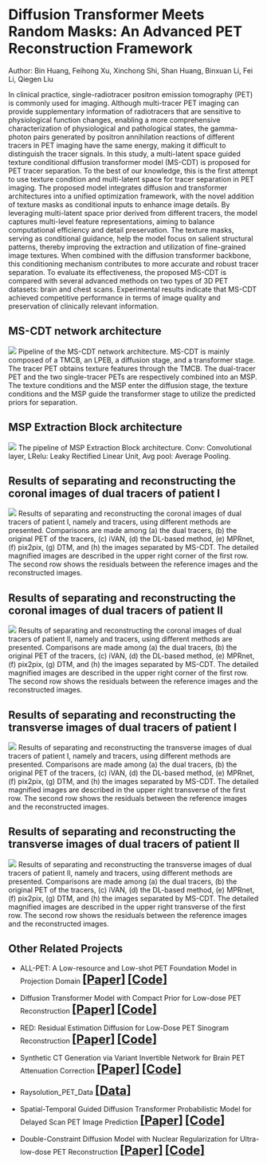 # Diffusion Transformer Meets Random Masks: An Advanced PET Reconstruction Framework

Author: Bin Huang, Feihong Xu, Xinchong Shi, Shan Huang, Binxuan Li, Fei Li, Qiegen Liu

In clinical practice, single-radiotracer positron emission tomography (PET) is commonly used for imaging. Although multi-tracer PET imaging can provide supplementary information of radiotracers that are sensitive to physiological function changes, enabling a more comprehensive characterization of physiological and pathological states, the gamma-photon pairs generated by positron annihilation reactions of different tracers in PET imaging have the same energy, making it difficult to distinguish the tracer signals. In this study, a multi-latent space guided texture conditional diffusion transformer model (MS-CDT) is proposed for PET tracer separation. To the best of our knowledge, this is the first attempt to use texture condition and multi-latent space for tracer separation in PET imaging. The proposed model integrates diffusion and transformer architectures into a unified optimization framework, with the novel addition of texture masks as conditional inputs to enhance image details. By leveraging multi-latent space prior derived from different tracers, the model captures multi-level feature representations, aiming to balance computational efficiency and detail preservation. The texture masks, serving as conditional guidance, help the model focus on salient structural patterns, thereby improving the extraction and utilization of fine-grained image textures. When combined with the diffusion transformer backbone, this conditioning mechanism contributes to more accurate and robust tracer separation. To evaluate its effectiveness, the proposed MS-CDT is compared with several advanced methods on two types of 3D PET datasets: brain and chest scans. Experimental results indicate that MS-CDT achieved competitive performance in terms of image quality and preservation of clinically relevant information. 

## MS-CDT network architecture
![](https://github.com/yqx7150/MS-CDT/blob/main/MS-CDT_data/figs/MS-CDT%20network%20architecture.png)
Pipeline of the MS-CDT network architecture. MS-CDT is mainly composed of a TMCB, an LPEB, a diffusion stage, and a transformer stage. The tracer PET obtains texture features through the TMCB. The dual-tracer PET and the two single-tracer PETs are respectively combined into an MSP. The texture conditions and the MSP enter the diffusion stage, the texture conditions and the MSP guide the transformer stage to utilize the predicted priors for separation.

## MSP Extraction Block architecture
![](https://github.com/yqx7150/MS-CDT/blob/main/MS-CDT_data/figs/MSP%20Extraction%20Block%20architecture.png)
The pipeline of MSP Extraction Block architecture. Conv: Convolutional layer, LRelu: Leaky Rectified Linear Unit, Avg pool: Average Pooling.

## Results of separating and reconstructing the coronal images of dual tracers of patient I
![](https://github.com/yqx7150/MS-CDT/blob/main/MS-CDT_data/figs/Results%20of%20separating%20and%20reconstructing%20the%20coronal%20images%20of%20dual%20tracers%20of%20patient%20I.png)
Results of separating and reconstructing the coronal images of dual tracers of patient I, namely  and  tracers, using different methods are presented. Comparisons are made among (a) the dual tracers, (b) the original PET of the tracers, (c) iVAN, (d) the DL-based method, (e) MPRnet, (f) pix2pix, (g) DTM, and (h) the images separated by MS-CDT. The detailed magnified images are described in the upper right corner of the first row. The second row shows the residuals between the reference images and the reconstructed images.

## Results of separating and reconstructing the coronal images of dual tracers of patient II
![](https://github.com/yqx7150/MS-CDT/blob/main/MS-CDT_data/figs/Results%20of%20separating%20and%20reconstructing%20the%20coronal%20images%20of%20dual%20tracers%20of%20patient%20II.png)
Results of separating and reconstructing the coronal images of dual tracers of patient II, namely  and  tracers, using different methods are presented. Comparisons are made among (a) the dual tracers, (b) the original PET of the tracers, (c) iVAN, (d) the DL-based method, (e) MPRnet, (f) pix2pix, (g) DTM, and (h) the images separated by MS-CDT. The detailed magnified images are described in the upper right corner of the first row. The second row shows the residuals between the reference images and the reconstructed images.

## Results of separating and reconstructing the transverse images of dual tracers of patient I
![](https://github.com/yqx7150/MS-CDT/blob/main/MS-CDT_data/figs/Results%20of%20separating%20and%20reconstructing%20the%20transverse%20images%20of%20dual%20tracers%20of%20patient%20I.png)
Results of separating and reconstructing the transverse images of dual tracers of patient I, namely  and  tracers, using different methods are presented. Comparisons are made among (a) the dual tracers, (b) the original PET of the tracers, (c) iVAN, (d) the DL-based method, (e) MPRnet, (f) pix2pix, (g) DTM, and (h) the images separated by MS-CDT. The detailed magnified images are described in the upper right transverse of the first row. The second row shows the residuals between the reference images and the reconstructed images.

## Results of separating and reconstructing the transverse images of dual tracers of patient II
![](https://github.com/yqx7150/MS-CDT/blob/main/MS-CDT_data/figs/Results%20of%20separating%20and%20reconstructing%20the%20transverse%20images%20of%20dual%20tracers%20of%20patient%20II.png)
Results of separating and reconstructing the transverse images of dual tracers of patient II, namely  and  tracers, using different methods are presented. Comparisons are made among (a) the dual tracers, (b) the original PET of the tracers, (c) iVAN, (d) the DL-based method, (e) MPRnet, (f) pix2pix, (g) DTM, and (h) the images separated by MS-CDT. The detailed magnified images are described in the upper right transverse of the first row. The second row shows the residuals between the reference images and the reconstructed images.
    
## Other Related Projects
* ALL-PET: A Low-resource and Low-shot PET Foundation Model in Projection Domain  [<font size=5>**[Paper]**</font>](https://github.com/yqx7150/RAYSOLUTION_PETdata/blob/main/Paper/ALL_PET_Finalx.pdf)   [<font size=5>**[Code]**</font>](https://github.com/yqx7150/ALL-PET)

* Diffusion Transformer Model with Compact Prior for Low-dose PET Reconstruction [<font size=5>**[Paper]**</font>](https://arxiv.org/abs/2407.00944)     [<font size=5>**[Code]**</font>](https://github.com/yqx7150/dtm)
    
* RED: Residual Estimation Diffusion for Low-Dose PET Sinogram Reconstruction  [<font size=5>**[Paper]**</font>](https://www.sciencedirect.com/science/article/pii/S1361841525001057)       [<font size=5>**[Code]**</font>](https://github.com/yqx7150/RED)  

* Synthetic CT Generation via Variant Invertible Network for Brain PET Attenuation Correction [<font size=5>**[Paper]**</font>](https://ieeexplore.ieee.org/document/10666843) [<font size=5>**[Code]**</font>](https://github.com/yqx7150/PET_AC_sCT)

* Raysolution_PET_Data [<font size=5>**[Data]**</font>](https://github.com/yqx7150/Raysolution_PET_Data)   

* Spatial-Temporal Guided Diffusion Transformer Probabilistic Model for Delayed Scan PET Image Prediction [<font size=5>**[Paper]**</font>](https://ieeexplore.ieee.org/abstract/document/10980366)   [<font size=5>**[Code]**</font>](https://github.com/yqx7150/st-DTPM)    

* Double-Constraint Diffusion Model with Nuclear Regularization for Ultra-low-dose PET Reconstruction  [<font size=5>**[Paper]**</font>](https://arxiv.org/pdf/2509.00395)   [<font size=5>**[Code]**</font>](https://github.com/yqx7150/DCDM)
